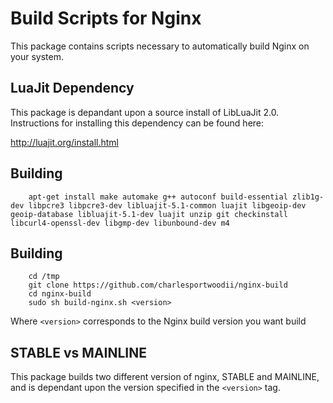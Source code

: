 # Build Scripts for Nginx
This package contains scripts necessary to automatically build Nginx on your system.

## LuaJit Dependency
This package is depandant upon a source install of LibLuaJit 2.0. Instructions for installing this dependency can be found here:

http://luajit.org/install.html


## Building
```
	apt-get install make automake g++ autoconf build-essential zlib1g-dev libpcre3 libpcre3-dev libluajit-5.1-common luajit libgeoip-dev geoip-database libluajit-5.1-dev luajit unzip git checkinstall libcurl4-openssl-dev libgmp-dev libunbound-dev m4
```

## Building
```
	cd /tmp
	git clone https://github.com/charlesportwoodii/nginx-build
	cd nginx-build
	sudo sh build-nginx.sh <version>
```

Where ```<version>``` corresponds to the Nginx build version you want build

## STABLE vs MAINLINE

This package builds two different version of nginx, STABLE and MAINLINE, and is dependant upon the version specified in the ```<version>``` tag. 
